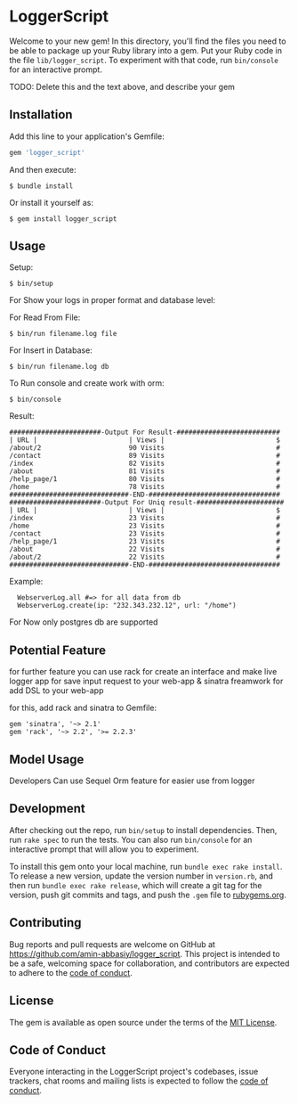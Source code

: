 # LoggerScript

Welcome to your new gem! In this directory, you'll find the files you need to be able to package up your Ruby library into a gem. Put your Ruby code in the file `lib/logger_script`. To experiment with that code, run `bin/console` for an interactive prompt.

TODO: Delete this and the text above, and describe your gem

## Installation

Add this line to your application's Gemfile:

```ruby
gem 'logger_script'
```

And then execute:

    $ bundle install

Or install it yourself as:

    $ gem install logger_script

## Usage

Setup: 

    $ bin/setup

For Show your logs in proper format and database level:

For Read From File:

    $ bin/run filename.log file

For Insert in Database:

    $ bin/run filename.log db

To Run console and create work with orm:

    $ bin/console

Result:

    #######################-Output For Result-##########################
	| URL |                       | Views |                            $
	/about/2                      90 Visits                            #
	/contact                      89 Visits                            #
	/index                        82 Visits                            #
	/about                        81 Visits                            #
	/help_page/1                  80 Visits                            #
	/home                         78 Visits                            #
	##############################-END-#################################
	#######################-Output For Uniq result-######################
	| URL |                       | Views |                            $
	/index                        23 Visits                            #
	/home                         23 Visits                            #
	/contact                      23 Visits                            #
	/help_page/1                  23 Visits                            #
	/about                        22 Visits                            #
	/about/2                      22 Visits                            #
	##############################-END-#################################


Example:

      WebserverLog.all #=> for all data from db
      WebserverLog.create(ip: "232.343.232.12", url: "/home") 

 For Now only postgres db are supported

## Potential Feature

for further feature you can use rack for create an interface and make live logger app for save input request to your web-app & sinatra freamwork for add DSL to your web-app

for this, add rack and sinatra to Gemfile:

    gem 'sinatra', '~> 2.1'
    gem 'rack', '~> 2.2', '>= 2.2.3'

## Model Usage
  
  Developers Can use Sequel Orm feature for easier use from logger 

## Development

After checking out the repo, run `bin/setup` to install dependencies. Then, run `rake spec` to run the tests. You can also run `bin/console` for an interactive prompt that will allow you to experiment.

To install this gem onto your local machine, run `bundle exec rake install`. To release a new version, update the version number in `version.rb`, and then run `bundle exec rake release`, which will create a git tag for the version, push git commits and tags, and push the `.gem` file to [rubygems.org](https://rubygems.org).

## Contributing

Bug reports and pull requests are welcome on GitHub at https://github.com/amin-abbasiy/logger_script. This project is intended to be a safe, welcoming space for collaboration, and contributors are expected to adhere to the [code of conduct](https://github.com/[USERNAME]/logger_script/blob/master/CODE_OF_CONDUCT.md).


## License

The gem is available as open source under the terms of the [MIT License](https://opensource.org/licenses/MIT).

## Code of Conduct

Everyone interacting in the LoggerScript project's codebases, issue trackers, chat rooms and mailing lists is expected to follow the [code of conduct](https://github.com/amin-abbasiy/logger_script/blob/master/CODE_OF_CONDUCT.md).

